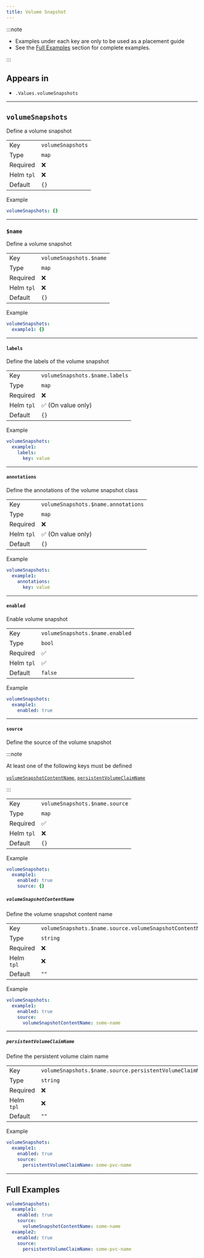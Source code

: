 ```yaml
---
title: Volume Snapshot
---
```


:::note

- Examples under each key are only to be used as a placement guide
- See the [Full Examples](/general/common/volumesnapshot#full-examples) section for complete examples.

:::

## Appears in

- `.Values.volumeSnapshots`

---

## `volumeSnapshots`

Define a volume snapshot

|            |                   |
| ---------- | ----------------- |
| Key        | `volumeSnapshots` |
| Type       | `map`             |
| Required   | ❌                |
| Helm `tpl` | ❌                |
| Default    | `{}`              |

Example

```yaml
volumeSnapshots: {}
```

---

### `$name`

Define a volume snapshot

|            |                         |
| ---------- | ----------------------- |
| Key        | `volumeSnapshots.$name` |
| Type       | `map`                   |
| Required   | ❌                      |
| Helm `tpl` | ❌                      |
| Default    | `{}`                    |

Example

```yaml
volumeSnapshots:
  example1: {}
```

---

#### `labels`

Define the labels of the volume snapshot

|            |                                |
| ---------- | ------------------------------ |
| Key        | `volumeSnapshots.$name.labels` |
| Type       | `map`                          |
| Required   | ❌                             |
| Helm `tpl` | ✅ (On value only)             |
| Default    | `{}`                           |

Example

```yaml
volumeSnapshots:
  example1:
    labels:
      key: value
```

---

#### `annotations`

Define the annotations of the volume snapshot class

|            |                                     |
| ---------- | ----------------------------------- |
| Key        | `volumeSnapshots.$name.annotations` |
| Type       | `map`                               |
| Required   | ❌                                  |
| Helm `tpl` | ✅ (On value only)                  |
| Default    | `{}`                                |

Example

```yaml
volumeSnapshots:
  example1:
    annotations:
      key: value
```

---

#### `enabled`

Enable volume snapshot

|            |                                 |
| ---------- | ------------------------------- |
| Key        | `volumeSnapshots.$name.enabled` |
| Type       | `bool`                          |
| Required   | ✅                              |
| Helm `tpl` | ✅                              |
| Default    | `false`                         |

Example

```yaml
volumeSnapshots:
  example1:
    enabled: true
```

---

#### `source`

Define the source of the volume snapshot

:::note

At least one of the following keys must be defined

[`volumeSnapshotContentName`](/general/common/volumesnapshot#volumesnapshotcontentname), [`persistentVolumeClaimName`](/general/common/volumesnapshot#persistentvolumeclaimname)

:::

|            |                                |
| ---------- | ------------------------------ |
| Key        | `volumeSnapshots.$name.source` |
| Type       | `map`                          |
| Required   | ✅                             |
| Helm `tpl` | ❌                             |
| Default    | `{}`                           |

Example

```yaml
volumeSnapshots:
  example1:
    enabled: true
    source: {}
```

##### `volumeSnapshotContentName`

Define the volume snapshot content name

|            |                                                          |
| ---------- | -------------------------------------------------------- |
| Key        | `volumeSnapshots.$name.source.volumeSnapshotContentName` |
| Type       | `string`                                                 |
| Required   | ❌                                                       |
| Helm `tpl` | ❌                                                       |
| Default    | `""`                                                     |

Example

```yaml
volumeSnapshots:
  example1:
    enabled: true
    source:
      volumeSnapshotContentName: some-name
```

---

##### `persistentVolumeClaimName`

Define the persistent volume claim name

|            |                                                          |
| ---------- | -------------------------------------------------------- |
| Key        | `volumeSnapshots.$name.source.persistentVolumeClaimName` |
| Type       | `string`                                                 |
| Required   | ❌                                                       |
| Helm `tpl` | ❌                                                       |
| Default    | `""`                                                     |

Example

```yaml
volumeSnapshots:
  example1:
    enabled: true
    source:
      persistentVolumeClaimName: some-pvc-name
```

---

## Full Examples

```yaml
volumeSnapshots:
  example1:
    enabled: true
    source:
      volumeSnapshotContentName: some-name
  example2:
    enabled: true
    source:
      persistentVolumeClaimName: some-pvc-name
```
